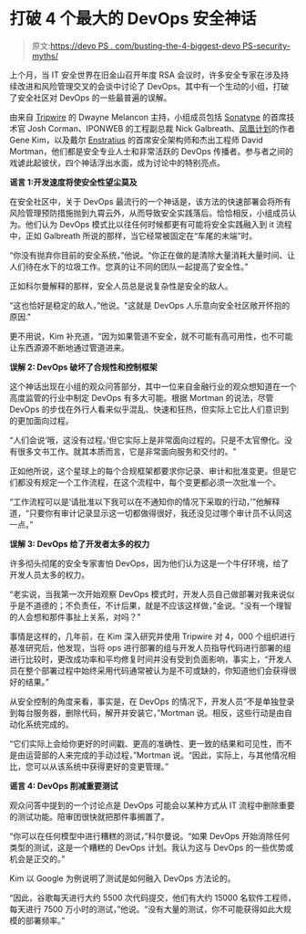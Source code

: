 # 打破 4 个最大的 DevOps 安全神话

> 原文:[https://devo PS . com/busting-the-4-biggest-devo PS-security-myths/](https://devops.com/busting-the-4-biggest-devops-security-myths/)

上个月，当 IT 安全世界在旧金山召开年度 RSA 会议时，许多安全专家在涉及持续改进和风险管理交叉的会谈中讨论了 DevOps。其中有一个生动的小组，打破了安全社区对 DevOps 的一些最普遍的误解。

由来自 [Tripwire](https://www.tripwire.com) 的 Dwayne Melancon 主持，小组成员包括 [Sonatype](https://www.sonatype.com) 的首席技术官 Josh Corman、IPONWEB 的工程副总裁 Nick Galbreath、[凤凰计划](www.itrevolutions.com)的作者 Gene Kim，以及戴尔 [Enstratius](http://www.enstratus.com) 的首席安全架构师和杰出工程师 David Mortman，他们都是安全专业人士和非常活跃的 DevOps 传播者。参与者之间的戏谑此起彼伏，四个神话浮出水面，成为讨论中的特别亮点。

**谣言 1:开发速度将使安全性望尘莫及**

在安全社区中，关于 DevOps 最流行的一个神话是，该方法的快速部署会将所有风险管理预防措施抛到九霄云外，从而导致安全实践落后。恰恰相反，小组成员认为。他们认为 DevOps 模式比以往任何时候都更有可能将安全实践融入到 it 流程中，正如 Galbreath 所说的那样，当它经常被固定在“车尾的末端”时。

“你没有抛弃你目前的安全系统，”他说。“你正在做的是清除大量消耗大量时间、让人们待在水下的垃圾工作。您真的让不同的团队一起提高了安全性。”

正如科尔曼解释的那样，安全人员总是说复杂性是安全的敌人。

“这也恰好是稳定的敌人，”他说。"这就是 DevOps 人乐意向安全社区敞开怀抱的原因."

更不用说，Kim 补充道，“因为如果管道不安全，就不可能有高可用性，也不可能让东西源源不断地通过管道进来。

**误解 2: DevOps 破坏了合规性和控制框架**

这个神话出现在小组的观众问答部分，其中一位来自金融行业的观众想知道在一个高度监管的行业中制定 DevOps 有多大可能。根据 Mortman 的说法，尽管 DevOps 的步伐在外行人看来似乎混乱、快速和狂热，但实际上它比人们意识到的更加面向过程。

“人们会说‘哦，这没有过程。’但它实际上是非常面向过程的。只是不太官僚化。没有很多文书工作。就其本质而言，它是非常面向服务和交付的。"

正如他所说，这个星球上的每个合规框架都要求你记录、审计和批准变更。但是它们都没有规定一个工作流程，在这个流程中，每个变更都必须一次批准一个。

“工作流程可以是‘请批准以下我可以在不通知你的情况下采取的行动，’”他解释道，“只要你有审计记录显示这一切都做得很好，我还没见过哪个审计员不认同这一点。”

**误解 3: DevOps 给了开发者太多的权力**

许多彻头彻尾的安全专家害怕 DevOps，因为他们认为这是一个牛仔环境，给了开发人员太多的权力。

“老实说，当我第一次开始观察 DevOps 模式时，开发人员自己做部署对我来说似乎是不道德的；不负责任，不计后果，就是不应该这样做，”金说。"没有一个理智的人会想和那件事扯上关系，对吗？"

事情是这样的，几年前，在 Kim 深入研究并使用 Tripwire 对 4，000 个组织进行基准研究后，他发现，当将 ops 进行部署的组与开发人员指导代码进行部署的组进行比较时，更改成功率和平均修复时间并没有受到负面影响，事实上，“开发人员在整个部署过程中始终采用代码通常被认为是不可或缺的，你知道他们会获得很好的结果。”

从安全控制的角度来看，事实是，在 DevOps 的情况下，开发人员“不是单独登录到每台服务器，删除代码，解开并安装它，”Mortman 说。相反，这些行动是由自动化系统完成的。

“它们实际上会给你更好的时间戳、更高的准确性、更一致的结果和可见性，而不是由运营部的人来完成的手动过程，”Mortman 说。“因此，实际上，与其他情况相比，您可以从该系统中获得更好的变更管理。”

**谣言 4: DevOps 削减重要测试**

观众问答中提到的一个讨论点是 DevOps 可能会以某种方式从 IT 流程中删除重要的测试功能。陪审团很快就把那件事搁置了。

“你可以在任何模型中进行糟糕的测试，”科尔曼说。“如果 DevOps 开始消除任何类型的测试，这是一个糟糕的 DevOps 计划。我认为这与 DevOps 的一些优势或机会是正交的。”

Kim 以 Google 为例说明了测试是如何融入 DevOps 方法论的。

“因此，谷歌每天进行大约 5500 次代码提交，他们有大约 15000 名软件工程师，每天进行 7500 万小时的测试，”他说。“没有大量的测试，你不可能获得如此大规模的部署频率。”